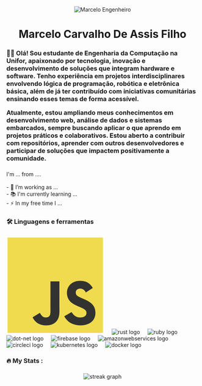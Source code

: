 <div align="center">
  <img <img width="1536" height="1024" alt="Marcelo Engenheiro" src="https://github.com/user-attachments/assets/1cfce869-86b2-4877-b7b1-3e8d026d1141"
  />
</div>

###


###

<h1 align="center">Marcelo Carvalho De Assis Filho</h1>

###

<h3 align="left">👩‍💻 Olá! Sou estudante de Engenharia da Computação na Unifor, apaixonado por tecnologia, inovação e desenvolvimento de soluções que integram hardware e software. Tenho experiência em projetos interdisciplinares envolvendo lógica de programação, robótica e eletrônica básica, além de já ter contribuído com iniciativas comunitárias ensinando esses temas de forma acessível.

Atualmente, estou ampliando meus conhecimentos em desenvolvimento web, análise de dados e sistemas embarcados, sempre buscando aplicar o que aprendo em projetos práticos e colaborativos. Estou aberto a contribuir com repositórios, aprender com outros desenvolvedores e participar de soluções que impactem positivamente a comunidade.</h3>

###

<p align="left">I'm ... from ....<br><br>- 🔭 I’m working as ...<br>- 📚 I'm currently learning ...<br>- ⚡ In my free time I ...</p>

###

<h3 align="left">🛠 Linguagens e ferramentas</h3>

###

<div align="left">
  <img src=https://raw.githubusercontent.com/devicons/devicon/54cfe13ac10eaa1ef817a343ab0a9437eb3c2e08/icons/javascript/javascript-original.svg />
  <img width="12" />
  <img src="https://cdn.jsdelivr.net/gh/devicons/devicon/icons/rust/rust-original.svg" height="40" alt="rust logo"  />
  <img width="12" />
  <img src="https://cdn.jsdelivr.net/gh/devicons/devicon/icons/ruby/ruby-plain-wordmark.svg" height="40" alt="ruby logo"  />
  <img width="12" />
  <img src="https://cdn.jsdelivr.net/gh/devicons/devicon/icons/dot-net/dot-net-plain-wordmark.svg" height="40" alt="dot-net logo"  />
  <img width="12" />
  <img src="https://cdn.jsdelivr.net/gh/devicons/devicon/icons/firebase/firebase-plain-wordmark.svg" height="40" alt="firebase logo"  />
  <img width="12" />
  <img src="https://cdn.jsdelivr.net/gh/devicons/devicon/icons/amazonwebservices/amazonwebservices-line-wordmark.svg" height="40" alt="amazonwebservices logo"  />
  <img width="12" />
  <img src="https://cdn.jsdelivr.net/gh/devicons/devicon/icons/circleci/circleci-plain.svg" height="40" alt="circleci logo"  />
  <img width="12" />
  <img src="https://cdn.jsdelivr.net/gh/devicons/devicon/icons/kubernetes/kubernetes-plain.svg" height="40" alt="kubernetes logo"  />
  <img width="12" />
  <img src="https://cdn.jsdelivr.net/gh/devicons/devicon/icons/docker/docker-plain-wordmark.svg" height="40" alt="docker logo"  />
</div>

###

<h3 align="left">🔥   My Stats :</h3>

###

<div align="center">
  <img src="https://streak-stats.demolab.com?user=maurodesouza&locale=en&mode=daily&theme=dark&hide_border=false&border_radius=5&order=3" height="220" alt="streak graph"  />
</div>
